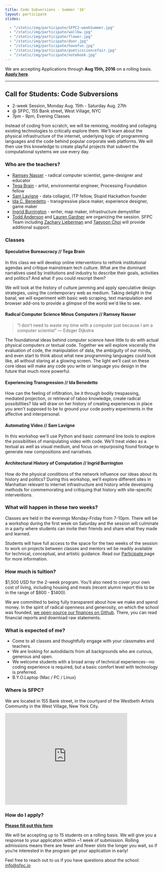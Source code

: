 ```yaml
---
title: Code Subversions - Summer '16' 
layout: participate
slides:

  - "/static/img/participate/SFPC2-weekSummer.jpg"
  - "/static/img/participate/wallbw.jpg"
  - "/static/img/participate/flower.jpg"
  - "/static/img/participate/door.jpg"
  - "/static/img/participate/havefun.jpg"
  - "/static/img/participate/poeticsciencefair.jpg"
  - "/static/img/participate/notebook.jpg"  
---
```


<div class="alert alert-success" role="alert">
We are accepting Applications through <b>Aug 15th, 2016</b> on a rolling basis. <a href="https://docs.google.com/forms/d/1LnqBYC6LRODpFmBDm1dsVKHMFMZe11sH1eFiO_dj0y4/viewform"><b>Apply here</b></a>.
</div>

***

## Call for Students: Code Subversions
- 2-week Session, Monday Aug. 15th - Saturday Aug. 27th 
- @ SFPC, 155 Bank street, West Village, NYC
- 7pm - 9pm, Evening Classes 

Instead of coding from scratch, we will be remixing, modding and collaging existing technologies to critically explore them. We'll learn about the physical infrastructure of the internet, underlying logic of programming languages and the code behind popular corporate web platforms. We will then use this knowledge to create playful projects that subvert the computational systems we use every day.

### Who are the teachers?
- [Ramsey Nasser](http://nas.sr/) - radical computer scientist, game-designer and educator
- [Tega Brain](http://tegabrain.com/) - artist, environmental engineer, Processing Foundation fellow
- [Sam Lavigne](http://lav.io) - data collagist, ITP fellow, Stupid Hackathon founder
- [Ida C. Benedetto](http://uncommonplaces.com/) - transgressive place maker, experience designer, game maker
- [Ingrid Burrington](http://lifewinning.com/) - writer, map maker, infrastructure demystifier
- [Todd Anderson](http://hotwriting.net/) and [Lauren Gardner](http://laurengardner.com) are organizing the session. SFPC Team including [Zachary Lieberman](http://thesystemis.com/) and  [Taeyoon Choi](http://taeyoonchoi.com/) will provide additional support.  

### Classes

#### Speculative Bureaucracy // Tega Brain
In this class we will develop online interventions to rethink institutional agendas and critique mainstream tech culture. What are the dominant narratives used by institutions and industry to describe their goals, activities and politics? And what if you could rescript them? 

We will look at the history of culture jamming and apply speculative design strategies, using the contemporary web as medium. Taking delight in the banal, we will experiment with basic web scraping, text manipulation and browser add-ons to provide a glimpse of the world we'd like to see.

#### Radical Computer Science Minus Computers // Ramsey Nasser
> "I don't need to waste my time with a computer just because I am a computer scientist” — Edsger Dijkstra

The foundational ideas behind computer science have little to do with actual physical computers or textual code. Together we will explore viscerally the evaluation of code, the manipulation of data, the ambiguity of our minds, and even start to think about what new programming languages could look like, all without staring at a glowing screen. The light we’ll cast on these core ideas will make any code you write or language you design in the future that much more powerful.

#### Experiencing Transgression // Ida Benedetto
How can the feeling of infiltration, be it through bodily trespassing, mediated projection, or retrieval of taboo knowledge, create radical possibilities? Ida will draw on her history of creating experiences in place you aren't supposed to be to ground your code poetry experiments in the affective and interpersonal.

#### Automating Video // Sam Lavigne
In this workshop we'll use Python and basic command line tools to explore the possibilities of manipulating video with code. We'll treat video as a textual as well as visual medium, and focus on repurposing found footage to generate new compositions and narratives.

#### Architectural History of Computation // Ingrid Burrington
How do the physical conditions of the network influence our ideas about its history and politics? During this workshop, we'll explore different sites in Manhattan relevant to internet infrastructure and history while developing methods for commemorating and critiquing that history with site-specific interventions.

### What will happen in these two weeks?
Classes are held in the evenings Monday-Friday from 7-10pm. There will be a workshop during the first week on Saturday and the session will culminate in a party where students can invite their friends and share what they made and learned.

Students will have full access to the space for the two weeks of the session to work on projects between classes and mentors wil be readily available for technical, conceptual, and artistic guidance. Read our <a href="/participate/"> Participate </a> page for more information.

### How much is tuition?
$1,500 USD for the 2-week program. You’ll also need to cover your own cost of living, including housing and meals (recent alumni report this to be in the range of $800 - $1400). 

We are committed to being fully transparent about how we make and spend money. In the spirit of radical openness and generosity, on which the school was founded, [we open-source our finances on Github](https://github.com/sfpc/finance-and-administration). There, you can read financial reports and download raw statements.

### What is expected of me?
- Come to all classes and thoughtfully engage with your classmates and teachers.
- We are looking for autodidacts from all backgrounds who are curious, generous and open. 
- We welcome students with a broad array of technical experiences--no coding experience is required, but a basic comfort level with technology is preferred. 
- B.Y.O.Laptop (Mac / PC / Linux)


### Where is SFPC?
We are located in 155 Bank street, in the courtyard of the Westbeth Artists Community in the West Village, New York City.

<iframe src="https://www.google.com/maps/embed?pb=!1m26!1m12!1m3!1d3023.157285117621!2d-74.0114827845943!3d40.73656447932915!2m3!1f0!2f0!3f0!3m2!1i1024!2i768!4f13.1!4m11!3e6!4m3!3m2!1d40.736779899999995!2d-74.00924049999999!4m5!1s0x89c259eb003122d1%3A0xede8af6a55291528!2s155+Bank+St%2C+New+York%2C+NY+10014!3m2!1d40.7365645!2d-74.00929409999999!5e0!3m2!1sen!2sus!4v1466975848424" width="400" height="300" frameborder="0" style="border:0" allowfullscreen></iframe>



### How do I apply?
**[Please fill out this form](https://docs.google.com/forms/d/1LnqBYC6LRODpFmBDm1dsVKHMFMZe11sH1eFiO_dj0y4/viewform)**

We will be accepting up to 15 students on a rolling basis. We will give you a response to your application within ~1 week of submission. Rolling admissions means there are fewer and fewer slots the longer you wait, so if you’re interested in the program get your application in early!
  
Feel free to reach out to us if you have questions about the school: [info@sfpc.io](mailto:info@sfpc.io)
